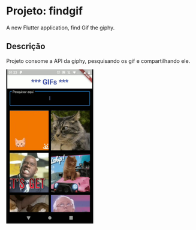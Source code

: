 # Projeto:  findgif

A new Flutter application, find Gif the giphy.

## Descrição

Projeto consome a API da giphy, pesquisando os gif e compartilhando ele.

<img src="https://github.com/alexcomput/Find-gif/blob/master/print.jpeg" height="412"/>